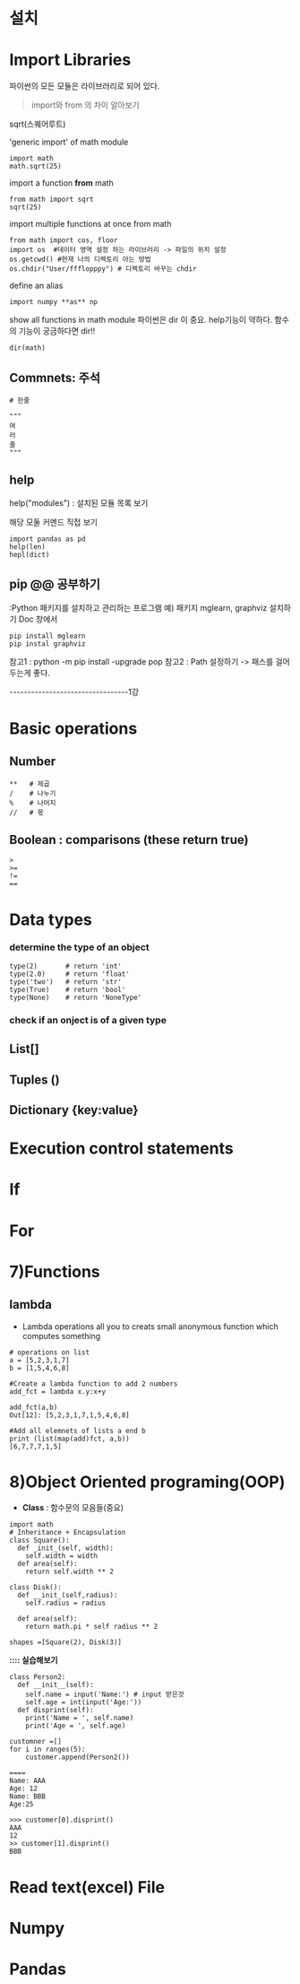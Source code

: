 
# 설치


# Import Libraries
파이썬의 모든 모듈은 라이브러리로 되어 있다.
> import와 from 의 차이 알아보기

sqrt(스퀘어루트)

'generic import' of math module
```
import math
math.sqrt(25)
```

import a function **from** math
```
from math import sqrt
sqrt(25)
```

import multiple functions at once from math

```
from math import cos, floor
import os  #데이터 영역 설정 하는 라이브러리 -> 파일의 위치 설정
os.getcwd() #현재 나의 디렉토리 아는 방법
os.chdir("User/ffflopppy") # 디렉토리 바꾸는 chdir
```

define an alias
```
import numpy **as** np
```

show all functions in math module
파이썬은 dir 이 중요.
help기능이 약하다. 함수의 기능이 궁금하다면 dir!!
```
dir(math)
```
## Commnets: 주석
```
# 한줄

"""
여
러
줄
"""
```

## help
help("modules") : 설치된 모듈 목록 보기

해당 모둘 커멘드 직접 보기
```
import pandas as pd
help(len)
hepl(dict)
```

## pip @@ 공부하기
:Python 패키지를 설치하고 관리하는 프로그램
예) 패키지 mglearn, graphviz 설치하기 
Doc 창에서
```
pip install mglearn
pip instal graphviz
```
참고1 : python -m pip install -upgrade pop
참고2 : Path 설정하기 -> 패스를 걸어두는게 좋다.



---------------------------------1강
# Basic operations
## Number
```
**   # 제곱
/    # 나누기
%    # 나머지
//   # 몫
```


## Boolean : comparisons (these return true)
```
>
>=
!=
==
```

# Data types
### determine the type of an object
```
type(2)       # return 'int'
type(2.0)     # return 'float'
type('two')   # return 'str'
type(True)    # return 'bool'
type(None)    # return 'NoneType' 
```
### check if an onject is of a given type
## List[]
## Tuples ()
## Dictionary {key:value}

# Execution control statements
# If
# For
# 7)Functions
## lambda
- Lambda operations all you to creats small anonymous function which computes something
```
# operations on list
a = [5,2,3,1,7]
b = [1,5,4,6,8]

#Create a lambda function to add 2 numbers
add_fct = lambda x.y:x+y

add_fct(a,b)
Out[12]: [5,2,3,1,7,1,5,4,6,8]

#Add all elemnets of lists a end b
print (list(map(add)fct, a,b))
[6,7,7,7,1,5]

```
# 8)Object Oriented programing(OOP) 
- **Class** : 함수문의 모음들(중요)
```
import math
# Inheritance + Encapsulation
class Square():
  def _init_(self, width):
    self.width = width
  def area(self):
    return self.width ** 2

class Disk():
  def __init_(self,radius):
    self.radius = radius

  def area(self):
    return math.pi * self radius ** 2

shapes =[Square(2), Disk(3)]
```

**:::: 실습해보기**
```
class Person2:
  def __init__(self):
    self.name = input('Name:') # input 받은것
    self.age = int(input('Age:'))
  def disprint(self):
    print('Name = ', self.name)
    print('Age = ', self.age)

customner =[]
for i in ranges(5):
    customer.append(Person2())

====
Name: AAA
Age: 12
Name: BBB
Age:25

>>> customer[0].disprint()
AAA
12
>> customer[1].disprint()
BBB
```

  
# Read text(excel) File


# Numpy
# Pandas
